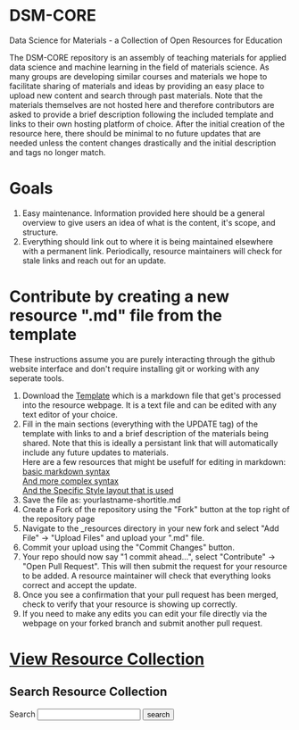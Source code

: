 # DSM-CORE
Data Science for Materials - a Collection of Open Resources for Education

The DSM-CORE repository is an assembly of teaching materials for applied data science and machine learning in the field of materials science. As many groups are developing similar courses and materials we hope to facilitate sharing of materials and ideas by providing an easy place to upload new content and search through past materials. Note that the materials themselves are not hosted here and therefore contributors are asked to provide a brief description following the included template and links to their own hosting platform of choice. After the initial creation of the resource here, there should be minimal to no future updates that are needed unless the content changes drastically and the initial description and tags no longer match.

# Goals
1. Easy maintenance. Information provided here should be a general overview to give users an idea of what is the content, it's scope, and structure.
3. Everything should link out to where it is being maintained elsewhere with a permanent link. Periodically, resource maintainers will check for stale links and reach out for an update.

# Contribute by creating a new resource ".md" file from the template
These instructions assume you are purely interacting through the github website interface and don't require installing git or working with any seperate tools.

1. Download the [Template](https://github.com/MatSciEdu/DSM-CORE/blob/main/template-resource.md) which is a markdown file that get's processed into the resource webpage. It is a text file and can be edited with any text editor of your choice.
3. Fill in the main sections (everything with the UPDATE tag) of the template with links to and a brief description of the materials being shared. Note that this is ideally a persistant link that will automatically include any future updates to materials.  
Here are a few resources that might be usefulf for editing in markdown:  
[basic markdown syntax](https://markdownguide.offshoot.io/basic-syntax/)  
[And more complex syntax](https://www.markdownguide.org/extended-syntax/)  
[And the Specific Style layout that is used](https://pages-themes.github.io/leap-day/)
4. Save the file as: yourlastname-shortitle.md
5. Create a Fork of the repository using the "Fork" button at the top right of the repository page
6. Navigate to the _resources directory in your new fork and select "Add File" -> "Upload Files" and upload your ".md" file. 
7. Commit your upload using the "Commit Changes" button.
8. Your repo should now say "1 commit ahead...", select "Contribute" -> "Open Pull Request". This will then submit the request for your resource to be added. A resource maintainer will check that everything looks correct and accept the update.
9. Once you see a confirmation that your pull request has been merged, check to verify that your resource is showing up correctly.
10. If you need to make any edits you can edit your file directly via the webpage on your forked branch and submit another pull request.

# [View Resource Collection](https://MatSciEdu.github.io/DSM-CORE/resource-collection)

## Search Resource Collection
<form action="{{ site.baseurl }}/search.html" method="get">
  <label for="search-box">Search</label>
  <input type="text" id="search-box" name="query">
  <input type="submit" value="search">
</form>
